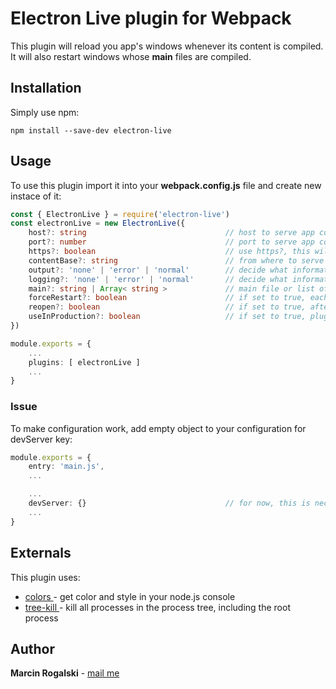 # Electron Live plugin for Webpack

This plugin will reload you app's windows whenever its content is compiled. It will also restart windows whose __main__ files are compiled.

## Installation

Simply use npm:

```
npm install --save-dev electron-live
```

## Usage

To use this plugin import it into your **webpack.config.js** file and create new instace of it:

```typescript
const { ElectronLive } = require('electron-live')
const electronLive = new ElectronLive({
	host?: string								// host to serve app content, this will overwrite devServer.host
	port?: number								// port to serve app content, this will overwrite devServer.port
	https?: boolean								// use https?, this will overwrite devServer.https ( this is not implemeted yet! )
	contentBase?: string						// from where to serve files, this will overwrite devServer.contentBase
	output?: 'none' | 'error' | 'normal'		// decide what informations from your main files will be displayed to the console
	logging?: 'none' | 'error' | 'normal'		// decide what informations during compilation will be displayed to the console
	main?: string | Array< string >				// main file or list of main files to run after compilation, this should be path relitve to contentBase or absolute path
	forceRestart?: boolean						// if set to true, each time content of windows will be compiled, windows will be restarted
	reopen?: boolean							// if set to true, after compilation each window closed by user will be restored
	useInProduction?: boolean					// if set to true, plugin will be used in production compilations
})

module.exports = {
	...
	plugins: [ electronLive ]
	...
}
```

### Issue 

To make configuration work, add empty object to your configuration for devServer key:
```typescript
module.exports = {
	entry: 'main.js',
	...

	...
	devServer: {}								// for now, this is necesary
	...
}
```

## Externals

This plugin uses:
* [ colors ]( https://www.npmjs.com/package/colors ) - get color and style in your node.js console
* [ tree-kill ]( https://www.npmjs.com/package/tree-kill ) - kill all processes in the process tree, including the root process

## Author

**Marcin Rogalski** - [ mail me ]( mailto:marcinrogalski@interia.eu )